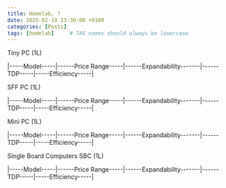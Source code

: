 ```yaml
---
title: Homelab, ?
date: 2025-02-19 23:30:00 +0100
categories: [Posts]
tags: [homelab]     # TAG names should always be lowercase
---
```


Tiny PC (1L)

|-----Model-----|------Price Range-----|------Expandability-------|------TDP-----|-----Efficiency-----|

SFF PC (1L)

|-----Model-----|------Price Range-----|------Expandability-------|------TDP-----|-----Efficiency-----|

Mini PC (1L)

|-----Model-----|------Price Range-----|------Expandability-------|------TDP-----|-----Efficiency-----|

Single Board Computers SBC (1L)

|-----Model-----|------Price Range-----|------Expandability-------|------TDP-----|-----Efficiency-----|